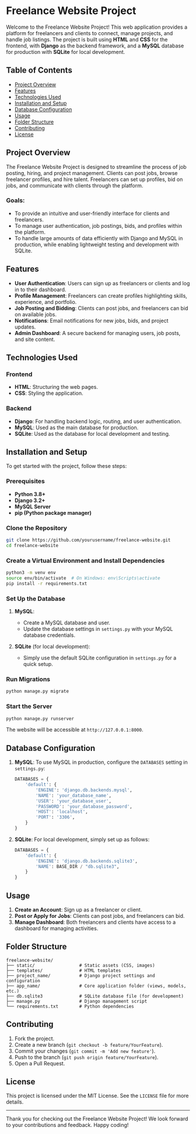# Freelance Website Project

Welcome to the Freelance Website Project! This web application provides a platform for freelancers and clients to connect, manage projects, and handle job listings. The project is built using **HTML** and **CSS** for the frontend, with **Django** as the backend framework, and a **MySQL** database for production with **SQLite** for local development.

## Table of Contents

- [Project Overview](#project-overview)
- [Features](#features)
- [Technologies Used](#technologies-used)
- [Installation and Setup](#installation-and-setup)
- [Database Configuration](#database-configuration)
- [Usage](#usage)
- [Folder Structure](#folder-structure)
- [Contributing](#contributing)
- [License](#license)

## Project Overview

The Freelance Website Project is designed to streamline the process of job posting, hiring, and project management. Clients can post jobs, browse freelancer profiles, and hire talent. Freelancers can set up profiles, bid on jobs, and communicate with clients through the platform.

### Goals:
- To provide an intuitive and user-friendly interface for clients and freelancers.
- To manage user authentication, job postings, bids, and profiles within the platform.
- To handle large amounts of data efficiently with Django and MySQL in production, while enabling lightweight testing and development with SQLite.

## Features

- **User Authentication**: Users can sign up as freelancers or clients and log in to their dashboard.
- **Profile Management**: Freelancers can create profiles highlighting skills, experience, and portfolio.
- **Job Posting and Bidding**: Clients can post jobs, and freelancers can bid on available jobs.
- **Notifications**: Email notifications for new jobs, bids, and project updates.
- **Admin Dashboard**: A secure backend for managing users, job posts, and site content.

## Technologies Used

### Frontend
- **HTML**: Structuring the web pages.
- **CSS**: Styling the application.

### Backend
- **Django**: For handling backend logic, routing, and user authentication.
- **MySQL**: Used as the main database for production.
- **SQLite**: Used as the database for local development and testing.

## Installation and Setup

To get started with the project, follow these steps:

### Prerequisites
- **Python 3.8+**
- **Django 3.2+**
- **MySQL Server**
- **pip (Python package manager)**

### Clone the Repository
```bash
git clone https://github.com/yourusername/freelance-website.git
cd freelance-website
```

### Create a Virtual Environment and Install Dependencies
```bash
python3 -m venv env
source env/bin/activate  # On Windows: env\Scripts\activate
pip install -r requirements.txt
```

### Set Up the Database
1. **MySQL**:
   - Create a MySQL database and user.
   - Update the database settings in `settings.py` with your MySQL database credentials.

2. **SQLite** (for local development):
   - Simply use the default SQLite configuration in `settings.py` for a quick setup.

### Run Migrations
```bash
python manage.py migrate
```

### Start the Server
```bash
python manage.py runserver
```

The website will be accessible at `http://127.0.0.1:8000`.

## Database Configuration

1. **MySQL**: To use MySQL in production, configure the `DATABASES` setting in `settings.py`:
   ```python
   DATABASES = {
       'default': {
           'ENGINE': 'django.db.backends.mysql',
           'NAME': 'your_database_name',
           'USER': 'your_database_user',
           'PASSWORD': 'your_database_password',
           'HOST': 'localhost',
           'PORT': '3306',
       }
   }
   ```

2. **SQLite**: For local development, simply set up as follows:
   ```python
   DATABASES = {
       'default': {
           'ENGINE': 'django.db.backends.sqlite3',
           'NAME': BASE_DIR / "db.sqlite3",
       }
   }
   ```

## Usage

1. **Create an Account**: Sign up as a freelancer or client.
2. **Post or Apply for Jobs**: Clients can post jobs, and freelancers can bid.
3. **Manage Dashboard**: Both freelancers and clients have access to a dashboard for managing activities.

## Folder Structure

```plaintext
freelance-website/
├── static/                 # Static assets (CSS, images)
├── templates/              # HTML templates
├── project_name/           # Django project settings and configuration
├── app_name/               # Core application folder (views, models, etc.)
├── db.sqlite3              # SQLite database file (for development)
├── manage.py               # Django management script
└── requirements.txt        # Python dependencies
```

## Contributing

1. Fork the project.
2. Create a new branch (`git checkout -b feature/YourFeature`).
3. Commit your changes (`git commit -m 'Add new feature'`).
4. Push to the branch (`git push origin feature/YourFeature`).
5. Open a Pull Request.

## License

This project is licensed under the MIT License. See the `LICENSE` file for more details.

---

Thank you for checking out the Freelance Website Project! We look forward to your contributions and feedback. Happy coding!
